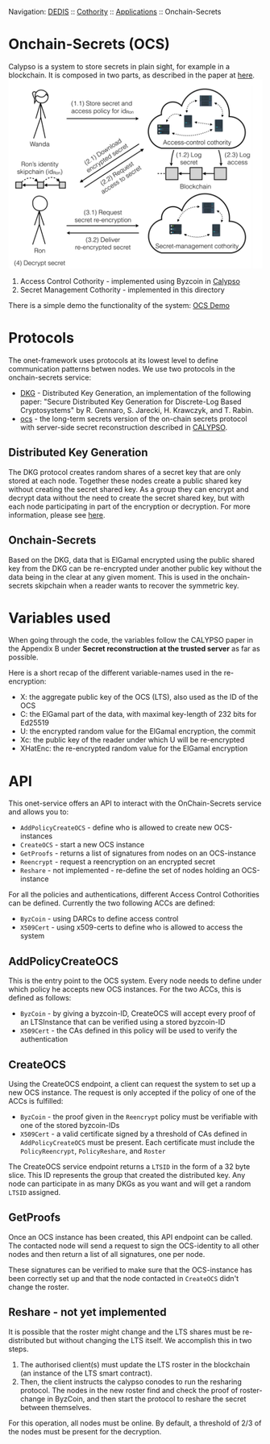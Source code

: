 Navigation: [DEDIS](https://github.com/dedis/doc/tree/master/README.md) ::
[Cothority](../README.md) ::
[Applications](../doc/Applications.md) ::
Onchain-Secrets

# Onchain-Secrets (OCS)

Calypso is a system to store secrets in plain sight, for example in a blockchain.
It is composed in two parts, as described in the paper at
[here](https://eprint.iacr.org/2018/209).
![Workflow Overview](Calypso-ocs-access.png?raw=true "Workflow Overview")

1. Access Control Cothority - implemented using Byzcoin in [Calypso](../calypso/README.md)
2. Secret Management Cothority - implemented in this directory

There is a simple demo the functionality of the system:
[OCS Demo](demo/README.md)

# Protocols

The onet-framework uses protocols at its lowest level to define communication
patterns betwen nodes. We use two protocols in the onchain-secrets service:

- [DKG](../dkg/DKG.md) - Distributed Key Generation, an implementation of
  the following paper: "Secure Distributed Key Generation for Discrete-Log
  Based Cryptosystems" by R. Gennaro, S. Jarecki, H. Krawczyk, and T. Rabin.
- [ocs](Renecrypt.md) - the long-term secrets version of the on-chain secrets
  protocol with server-side secret reconstruction described in
  [CALYPSO](https://eprint.iacr.org/2018/209.pdf).

## Distributed Key Generation

The DKG protocol creates random shares of a secret key that are only
stored at each node. Together these nodes create a public shared key
without creating the secret shared key. As a group they can encrypt
and decrypt data without the need to create the secret shared key,
but with each node participating in part of the encryption or
decryption. For more information, please see [here](../dkg/DKG.md).

## Onchain-Secrets

Based on the DKG, data that is ElGamal encrypted using the public
shared key from the DKG can be re-encrypted under another public key
without the data being in the clear at any given moment. This is used
in the onchain-secrets skipchain when a reader wants to recover the
symmetric key.

# Variables used

When going through the code, the variables follow the CALYPSO paper
in the Appendix B under **Secret reconstruction at the trusted server**
as far as possible.

Here is a short recap of the different variable-names used in the
re-encryption:

- X: the aggregate public key of the OCS (LTS), also used as the
ID of the OCS
- C: the ElGamal part of the data, with maximal key-length of 232 bits for
Ed25519
- U: the encrypted random value for the ElGamal encryption, the commit
- Xc: the public key of the reader under which U will be re-encrypted
- XHatEnc: the re-encrypted random value for the ElGamal encryption

# API

This onet-service offers an API to interact with the OnChain-Secrets service
and allows you to:

- `AddPolicyCreateOCS` - define who is allowed to create new OCS-instances
- `CreateOCS` - start a new OCS instance
- `GetProofs` - returns a list of signatures from nodes on an OCS-instance
- `Reencrypt` - request a reencryption on an encrypted secret
- `Reshare` - not implemented - re-define the set of nodes holding an OCS-instance

For all the policies and authentications, different Access Control Cothorities
can be defined. Currently the two following ACCs are defined:

- `ByzCoin` - using DARCs to define access control
- `X509Cert` - using x509-certs to define who is allowed to access the system

## AddPolicyCreateOCS

This is the entry point to the OCS system. Every node needs to define under
which policy he accepts new OCS instances. For the two ACCs, this is
defined as follows:

- `ByzCoin` - by giving a byzcoin-ID, CreateOCS will accept every proof of 
an LTSInstance that can be verified using a stored byzcoin-ID
- `X509Cert` - the CAs defined in this policy will be used to verify the
authentication 

## CreateOCS

Using the CreateOCS endpoint, a client can request the system to set up a
new OCS instance. The request is only accepted if the policy of one of the
ACCs is fulfilled:

- `ByzCoin` - the proof given in the `Reencrypt` policy must be verifiable
with one of the stored byzcoin-IDs
- `X509Cert` - a valid certificate signed by a threshold of CAs defined in
`AddPolicyCreateOCS` must be present. Each certificate must include the
`PolicyReencrypt`, `PolicyReshare`, and `Roster`

The CreateOCS service endpoint returns a `LTSID` in the form of a 32 byte
slice. This ID represents the group that created the distributed key. Any node
can participate in as many DKGs as you want and will get a random `LTSID`
assigned.

## GetProofs

Once an OCS instance has been created, this API endpoint can be called. The
contacted node will send a request to sign the OCS-identity to all other nodes 
and then return a list of all signatures, one per node.

These signatures can be verified to make sure that the OCS-instance has been
correctly set up and that the node contacted in `CreateOCS` didn't change
the roster. 

## Reshare - not yet implemented

It is possible that the roster might change and the LTS shares must be
re-distributed but without changing the LTS itself. We accomplish this in two
steps.

1. The authorised client(s) must update the LTS roster in the blockchain (an
   instance of the LTS smart contract).
2. Then, the client instructs the calypso conodes to run the resharing
   protocol. The nodes in the new roster find and check the proof of
   roster-change in ByzCoin, and then start the protocol to reshare the secret
   between themselves.

For this operation, all nodes must be online. By default, a threshold of 2/3 of
the nodes must be present for the decryption.

